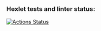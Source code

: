 ### Hexlet tests and linter status:
[![Actions Status](https://github.com/imaximrr/fullstack-javascript-project-44/actions/workflows/hexlet-check.yml/badge.svg)](https://github.com/imaximrr/fullstack-javascript-project-44/actions)